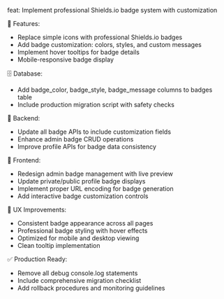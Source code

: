 feat: Implement professional Shields.io badge system with customization

🎨 Features:
- Replace simple icons with professional Shields.io badges
- Add badge customization: colors, styles, and custom messages
- Implement hover tooltips for badge details
- Mobile-responsive badge display

🗄️ Database:
- Add badge_color, badge_style, badge_message columns to badges table
- Include production migration script with safety checks

🔧 Backend:
- Update all badge APIs to include customization fields
- Enhance admin badge CRUD operations
- Improve profile APIs for badge data consistency

🎯 Frontend:
- Redesign admin badge management with live preview
- Update private/public profile badge displays
- Implement proper URL encoding for badge generation
- Add interactive badge customization controls

📱 UX Improvements:
- Consistent badge appearance across all pages
- Professional badge styling with hover effects
- Optimized for mobile and desktop viewing
- Clean tooltip implementation

✅ Production Ready:
- Remove all debug console.log statements  
- Include comprehensive migration checklist
- Add rollback procedures and monitoring guidelines

